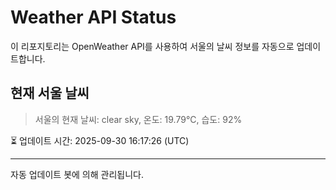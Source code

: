 
# Weather API Status

이 리포지토리는 OpenWeather API를 사용하여 서울의 날씨 정보를 자동으로 업데이트합니다.

## 현재 서울 날씨
> 서울의 현재 날씨: clear sky, 온도: 19.79°C, 습도: 92%

⏳ 업데이트 시간: 2025-09-30 16:17:26 (UTC)

---
자동 업데이트 봇에 의해 관리됩니다.
